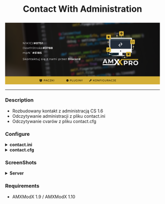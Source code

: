 <div align="center">
<h1><p></p>Contact With Administration<p></p></h1>
<img src="https://github.com/AmxxPro-pl/.github/blob/main/Banner.png"></img>
</div>

---

### Description
- Rozbudowany kontakt z administracją CS 1.6
- Odczytywanie administracji z pliku contact.ini
- Odczytywanie cvarów z pliku contact.cfg

### Configure
<details>
  <summary><b>contact.ini</b></summary>

```
;===================== » Contact « =====================
;           Aut(h)or pluginu: N1K1Cz
;           Strona: © AmxxPro.pl

; Instrukcja dodawania administratora do kontaktu:
; "Nick" "Discord" "Steam" "Ranga"


"AmxxPro.PL" "discord.gg/JnFrthDvVs" "AmxxPro" "Developer"
"N1K1Cz" "N1K1Cz#0751" "N1K1Cz" "Author"

;===================== » Contact « =====================
```
</details>

<details>
  <summary><b>contact.cfg</b></summary>

```
//===================== » Contact - Configuration « =====================
//                     Aut(h)or pluginu: N1K1Cz
//                     Strona: © AmxxPro.pl

//Czy pod /kontakt ma byc otwierane MOTD czy Menu? 1 - MOTD, 0 - Menu
amxxpro_contact_show "1"

//Jaki ma byc prefix na czacie
amxxpro_contact_prefix "AmxxPro.pl"

//Czy ma wyswietlac informacje w konsoli? 1 - Konsola, 0 - Czat
amxxpro_contact_info "1"

//Czy ma byc wyswietlana nazwa forum w konsoli?
amxxpro_contact_discord_show "1"

//Jaki ma byc wyswietlany link do discorda w konsoli?
amxxpro_contact_discord "discord.gg/JnFrthDvVs"

//Czy ma byc wyswietlana nazwa forum w konsoli?
amxxpro_contact_forum_show "1"

//Jaka ma byc wyswietlana nazwa forum w konsoli?
amxxpro_contact_forum "AmxxPro.pl"

//===================== » Contact - Configuration « =====================
```
</details>

### ScreenShots

<details>
  <summary><b>Server</b></summary>
  
  - Chat
  
  <img src="https://github.com/AmxxPro-pl/Contact-with-Administration/blob/main/img/chat_konsola.png"></img>
  - Menu 
  
  <img src="https://github.com/AmxxPro-pl/Contact-with-Administration/blob/main/img/menu.png"></img>
  - Console
  
  <img src="https://github.com/AmxxPro-pl/Contact-with-Administration/blob/main/img/konsola.png"></img>
  - MOTD
  
  <img src="https://github.com/AmxxPro-pl/Contact-with-Administration/blob/main/img/motd_main.png"></img>
</details>

### Requirements 
- AMXModX 1.9 / AMXModX 1.10
